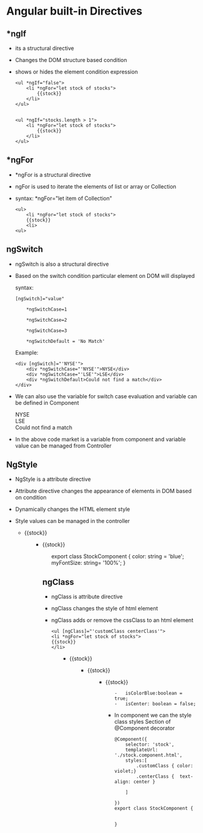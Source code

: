 #	Angular built-in Directives


## *ngIf

-	its a structural directive
-	Changes the DOM structure based condition
-	shows or hides the element condition expression

		<ul *ngIf="false">
			<li *ngFor="let stock of stocks">
				{{stock}}
			</li>
		</ul>

		
		<ul *ngIf="stocks.length > 1">
			<li *ngFor="let stock of stocks">
				{{stock}}
			</li>
		</ul>




##	*ngFor

-	*ngFor is a structural directive
-	ngFor is used to iterate the elements of list or array or Collection
-	syntax: *ngFor="let item of Collection"
					
					
		<ul>
			<li *ngFor="let stock of stocks">
			{{stock}}
			<li>
		<ul>

##	ngSwitch

-	ngSwitch is also a structural directive
-	Based on the switch condition particular element on DOM will displayed

	syntax:
	
		[ngSwitch]="value"
			
			*ngSwitchCase=1
			
			*ngSwitchCase=2
			
			*ngSwitchCase=3
			
			*ngSwitchDefault = 'No Match'



	Example:
	
		<div [ngSwitch]="'NYSE'">
			<div *ngSwitchCase="'NYSE'">NYSE</div>
			<div *ngSwitchCase="'LSE'">LSE</div>
			<div *ngSwitchDefault>Could not find a match</div>
		</div> 
		
		
-	We can also use the variable for switch case evaluation and variable can be defined in Component
	
	
	<div [ngSwitch]="market">
			<div *ngSwitchCase="'NYSE'">NYSE</div>
			<div *ngSwitchCase="'LSE'">LSE</div>
			<div *ngSwitchDefault>Could not find a match</div>
	</div> 
	
-	In the above code market is a variable from component and variable value can be managed from Controller



##	NgStyle

-	NgStyle is a attribute directive 
-	Attribute directive changes the appearance of elements in DOM based on condition
-	Dynamically changes the HTML element style
-	Style values can be managed in the controller

	<ul [ngStyle]="{'color': 'red', 'size': 12px}">
		<li *ngFor="let stock of stocks">
		{{stock}}
		</li>
	<ul>
	
	<ul [ngStyle]="{'color': myColor, font-size: myFontSize}">
		<li *ngFor="let stock of stocks">
		{{stock}}
		</li>
	<ul>
	
	
	export class StockComponent {
		color: string = 'blue';
		myFontSize: string= '100%';
	}
	
	
##	ngClass

-	ngClass is attribute directive 
-	ngClass changes the style of html element
-	ngClass adds or remove the cssClass to an html element  
	
		<ul [ngClass]="'customClass centerClass'">
		<li *ngFor="let stock of stocks">
		{{stock}}
		</li>
	<ul>
	
	<ul [ngClass]="['customClass','centerClass']">
		<li *ngFor="let stock of stocks">
		{{stock}}
		</li>
	<ul>
	
	<ul [ngClass]="{customClass:true, centerClass:false}">
		<li *ngFor="let stock of stocks">
		{{stock}}
		</li>
	<ul>
	
	<ul [ngClass]="{customClass:isColorBlue, centerClass:isCenter}">
		<li *ngFor="let stock of stocks">
		{{stock}}
		</li>
	<ul>
	
		
		-	isColorBlue:boolean = true;
		-	isCenter: boolean = false;
	
	
-	In component we can the style class styles Section of @Component decorator


		@Component({
			selector: 'stock',
			templateUrl: './stock.component.html',
			styles:[
				.customClass { color: violet;}
				.centerClass {	text-align: center }
				
			]
		
		})
		export class StockComponent {
		
		
		}
	
	

	


























		